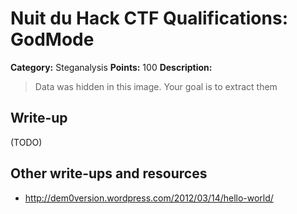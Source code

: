 # Nuit du Hack CTF Qualifications: GodMode

**Category:** Steganalysis
**Points:** 100
**Description:**

> Data was hidden in this image. Your goal is to extract them

## Write-up

(TODO)

## Other write-ups and resources

* <http://dem0version.wordpress.com/2012/03/14/hello-world/>
